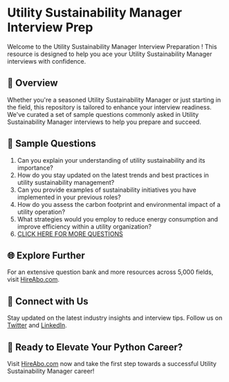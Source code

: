 # Utility Sustainability Manager Interview Prep

Welcome to the Utility Sustainability Manager Interview Preparation ! This resource is designed to help you ace your Utility Sustainability Manager interviews with confidence.

## 🚀 Overview

Whether you're a seasoned Utility Sustainability Manager or just starting in the field, this repository is tailored to enhance your interview readiness. We've curated a set of sample questions commonly asked in Utility Sustainability Manager interviews to help you prepare and succeed.

## 📝 Sample Questions

1. Can you explain your understanding of utility sustainability and its importance?
2. How do you stay updated on the latest trends and best practices in utility sustainability management?
3. Can you provide examples of sustainability initiatives you have implemented in your previous roles?
4. How do you assess the carbon footprint and environmental impact of a utility operation?
5. What strategies would you employ to reduce energy consumption and improve efficiency within a utility organization?
6. [CLICK HERE FOR MORE QUESTIONS](https://hireabo.com/job/20_2_25/Utility%20Sustainability%20Manager)

## 🌐 Explore Further

For an extensive question bank and more resources across 5,000 fields, visit [HireAbo.com](https://www.hireabo.com).

## 📱 Connect with Us

Stay updated on the latest industry insights and interview tips. Follow us on [Twitter](https://twitter.com/hireabo) and [LinkedIn](https://www.linkedin.com/in/hire-abo-3609972a8/).

## 🚀 Ready to Elevate Your Python Career?

Visit [HireAbo.com](https://www.hireabo.com) now and take the first step towards a successful Utility Sustainability Manager career!
